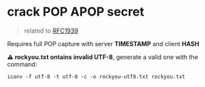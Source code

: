 # crack POP APOP secret

> related to [RFC1939](https://datatracker.ietf.org/doc/html/rfc1939#page-15)

Requires full POP capture with server __TIMESTAMP__ and client __HASH__

__⚠️ rockyou.txt ontains invalid UTF-8__, generate a valid one with the command:
```shell
iconv -f utf-8 -t utf-8 -c -o rockyou-utf8.txt rockyou.txt
```
